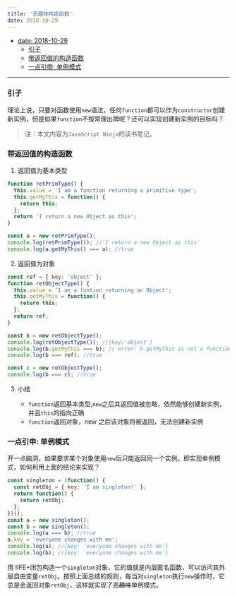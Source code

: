 ```yaml
---
title: '恶趣味构造函数'
date: 2018-10-29
---
```


- [date: 2018-10-29](#date-2018-10-29)
  - [引子](#引子)
  - [带返回值的构造函数](#带返回值的构造函数)
  - [一点引申: 单例模式](#一点引申-单例模式)

---

### 引子

理论上说，只要对函数使用`new`语法，任何`function`都可以作为`constructor`创建新实例，但是如果`function`不按常理出牌呢？还可以实现创建新实例的目标吗？

> 注：本文内容为`JavaScript Ninja`的读书笔记。

### 带返回值的构造函数

1. 返回值为基本类型

```javascript
function retPrimType() {
  this.value = 'I am a function returning a primitive type';
  this.getMyThis = function() {
    return this;
  };
  return 'I return a new Object as this';
}

const a = new retPrimType();
console.log(retPrimType()); //'I return a new Object as this'
console.log(a.getMyThis() === a); //true
```

2. 返回值为对象

```javascript
const ref = { key: 'object' };
function retObjectType() {
  this.value = 'I am a funtion returning an Object';
  this.getMyThis = function() {
    return this;
  };
  return ref;
}

const b = new retObjectType();
console.log(retObjectType()); //{key:'object'}
console.log(b.getMyThis === b); // error: b.getMyThis is not a function
console.log(b === ref); //true

const c = new retObjectType();
console.log(b === c); //true
```

3. 小结

   - `function`返回基本类型,`new`之后其返回值被忽略，依然能够创建新实例，并且`this`的指向正确
   - `function`返回对象，new 之后该对象将被返回，无法创建新实例

### 一点引申: 单例模式

开一点脑洞，如果要求某个对象使用`new`后只能返回同一个实例，即实现单例模式，如何利用上面的结论来实现？

```javascript
const singleton = (function() {
  const retObj = { key: 'I am singleton!' };
  return function() {
    return retObj;
  };
})();
const a = new singleton();
const b = new singleton();
console.log(a === b); //true
a.key = 'everyone changes with me';
console.log(a); //{key: 'everyone changes with me'}
console.log(b); //{key: 'everyone changes with me'}
```

用 IIFE+闭包构造一个`singleton`对象，它的值就是内层匿名函数，可以访问其外层自由变量`retObj`。按照上面总结的规则，每当对`singleton`执行`new`操作时，它总是会返回对象`retObj`，这样就实现了~~恶趣味~~单例模式。
